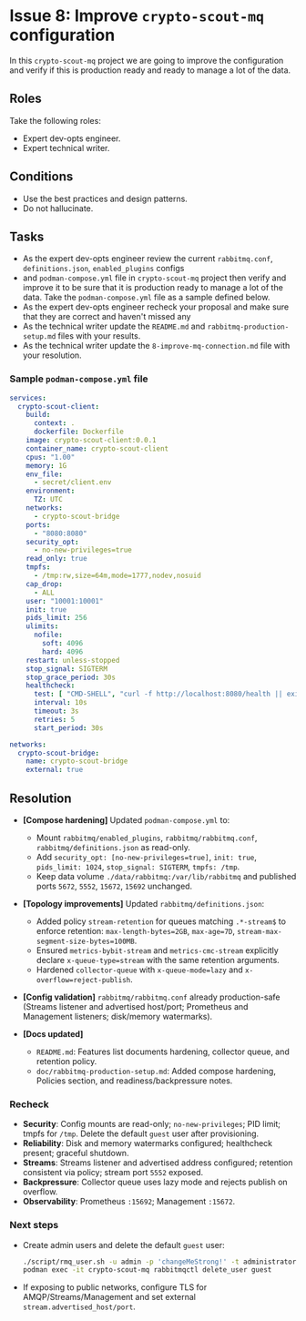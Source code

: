 # Issue 8: Improve `crypto-scout-mq` configuration

In this `crypto-scout-mq` project we are going to improve the configuration and verify if this is production ready and
ready to manage a lot of the data.

## Roles

Take the following roles:

- Expert dev-opts engineer.
- Expert technical writer.

## Conditions

- Use the best practices and design patterns.
- Do not hallucinate.

## Tasks

- As the expert dev-opts engineer review the current `rabbitmq.conf`, `definitions.json`, `enabled_plugins` configs
- and `podman-compose.yml` file in `crypto-scout-mq` project then verify and improve it to be sure that it is production
  ready to manage a lot of the data. Take the `podman-compose.yml` file as a sample defined below.
- As the expert dev-opts engineer recheck your proposal and make sure that they are correct and haven't missed any
- As the technical writer update the `README.md` and `rabbitmq-production-setup.md` files with your results.
- As the technical writer update the `8-improve-mq-connection.md` file with your resolution.

### Sample `podman-compose.yml` file

```yaml
services:
  crypto-scout-client:
    build:
      context: .
      dockerfile: Dockerfile
    image: crypto-scout-client:0.0.1
    container_name: crypto-scout-client
    cpus: "1.00"
    memory: 1G
    env_file:
      - secret/client.env
    environment:
      TZ: UTC
    networks:
      - crypto-scout-bridge
    ports:
      - "8080:8080"
    security_opt:
      - no-new-privileges=true
    read_only: true
    tmpfs:
      - /tmp:rw,size=64m,mode=1777,nodev,nosuid
    cap_drop:
      - ALL
    user: "10001:10001"
    init: true
    pids_limit: 256
    ulimits:
      nofile:
        soft: 4096
        hard: 4096
    restart: unless-stopped
    stop_signal: SIGTERM
    stop_grace_period: 30s
    healthcheck:
      test: [ "CMD-SHELL", "curl -f http://localhost:8080/health || exit 1" ]
      interval: 10s
      timeout: 3s
      retries: 5
      start_period: 30s

networks:
  crypto-scout-bridge:
    name: crypto-scout-bridge
    external: true
```

## Resolution

- **[Compose hardening]** Updated `podman-compose.yml` to:
    - Mount `rabbitmq/enabled_plugins`, `rabbitmq/rabbitmq.conf`, `rabbitmq/definitions.json` as read-only.
    - Add `security_opt: [no-new-privileges=true]`, `init: true`, `pids_limit: 1024`,
      `stop_signal: SIGTERM`, `tmpfs: /tmp`.
    - Keep data volume `./data/rabbitmq:/var/lib/rabbitmq` and published ports `5672`, `5552`, `15672`, `15692`
      unchanged.

- **[Topology improvements]** Updated `rabbitmq/definitions.json`:
    - Added policy `stream-retention` for queues matching `.*-stream$` to enforce retention: `max-length-bytes=2GB`,
      `max-age=7D`, `stream-max-segment-size-bytes=100MB`.
    - Ensured `metrics-bybit-stream` and `metrics-cmc-stream` explicitly declare `x-queue-type=stream` with the same
      retention arguments.
    - Hardened `collector-queue` with `x-queue-mode=lazy` and `x-overflow=reject-publish`.

- **[Config validation]** `rabbitmq/rabbitmq.conf` already production-safe (Streams listener and advertised host/port;
  Prometheus and Management listeners; disk/memory watermarks).

- **[Docs updated]**
    - `README.md`: Features list documents hardening, collector queue, and retention policy.
    - `doc/rabbitmq-production-setup.md`: Added compose hardening, Policies section, and readiness/backpressure notes.

### Recheck

- **Security**: Config mounts are read-only; `no-new-privileges`; PID limit; tmpfs for `/tmp`. Delete the default `guest`
  user after provisioning.
- **Reliability**: Disk and memory watermarks configured; healthcheck present; graceful shutdown.
- **Streams**: Streams listener and advertised address configured; retention consistent via policy; stream port `5552`
  exposed.
- **Backpressure**: Collector queue uses lazy mode and rejects publish on overflow.
- **Observability**: Prometheus `:15692`; Management `:15672`.

### Next steps

- Create admin users and delete the default `guest` user:
  ```bash
  ./script/rmq_user.sh -u admin -p 'changeMeStrong!' -t administrator -y
  podman exec -it crypto-scout-mq rabbitmqctl delete_user guest
  ```
- If exposing to public networks, configure TLS for AMQP/Streams/Management and set external
  `stream.advertised_host/port`.